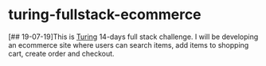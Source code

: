 # turing-fullstack-ecommerce
[## 19-07-19]This is [Turing](https://turing.ly/) 14-days full stack challenge. I will be developing an ecommerce site where users can search items, add items to shopping cart, create order and checkout. 
